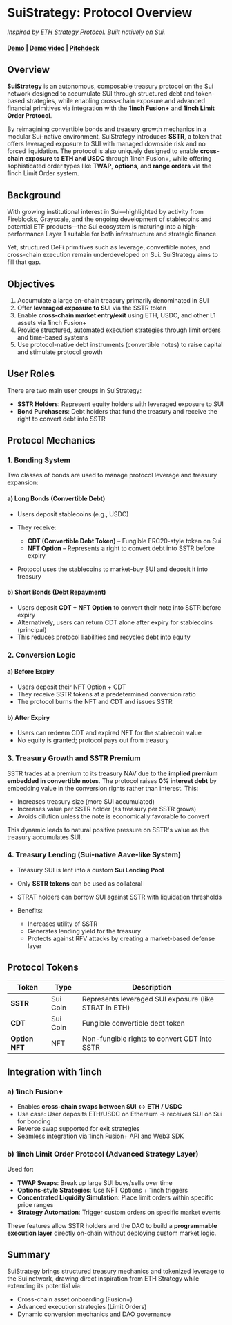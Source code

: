 # SuiStrategy: Protocol Overview

*Inspired by [ETH Strategy Protocol](https://www.ethstrat.xyz/). Built natively on Sui.*

#### [Demo]() | [Demo video]() | [Pitchdeck]()

## Overview

**SuiStrategy** is an autonomous, composable treasury protocol on the Sui network designed to accumulate SUI through structured debt and token-based strategies, while enabling cross-chain exposure and advanced financial primitives via integration with the **1inch Fusion+** and **1inch Limit Order Protocol**.

By reimagining convertible bonds and treasury growth mechanics in a modular Sui-native environment, SuiStrategy introduces **SSTR**, a token that offers leveraged exposure to SUI with managed downside risk and no forced liquidation. The protocol is also uniquely designed to enable **cross-chain exposure to ETH and USDC** through 1inch Fusion+, while offering sophisticated order types like **TWAP**, **options**, and **range orders** via the 1inch Limit Order system.

## Background

With growing institutional interest in Sui—highlighted by activity from Fireblocks, Grayscale, and the ongoing development of stablecoins and potential ETF products—the Sui ecosystem is maturing into a high-performance Layer 1 suitable for both infrastructure and strategic finance.

Yet, structured DeFi primitives such as leverage, convertible notes, and cross-chain execution remain underdeveloped on Sui. SuiStrategy aims to fill that gap.

## Objectives

1. Accumulate a large on-chain treasury primarily denominated in SUI
2. Offer **leveraged exposure to SUI** via the SSTR token
3. Enable **cross-chain market entry/exit** using ETH, USDC, and other L1 assets via 1inch Fusion+
4. Provide structured, automated execution strategies through limit orders and time-based systems
5. Use protocol-native debt instruments (convertible notes) to raise capital and stimulate protocol growth

## User Roles

There are two main user groups in SuiStrategy:

* **SSTR Holders**: Represent equity holders with leveraged exposure to SUI
* **Bond Purchasers**: Debt holders that fund the treasury and receive the right to convert debt into SSTR

## Protocol Mechanics

### 1. Bonding System

Two classes of bonds are used to manage protocol leverage and treasury expansion:

#### a) **Long Bonds (Convertible Debt)**

* Users deposit stablecoins (e.g., USDC)
* They receive:

  * **CDT (Convertible Debt Token)** – Fungible ERC20-style token on Sui
  * **NFT Option** – Represents a right to convert debt into SSTR before expiry
* Protocol uses the stablecoins to market-buy SUI and deposit it into treasury

#### b) **Short Bonds (Debt Repayment)**

* Users deposit **CDT + NFT Option** to convert their note into SSTR before expiry
* Alternatively, users can return CDT alone after expiry for stablecoins (principal)
* This reduces protocol liabilities and recycles debt into equity

### 2. Conversion Logic

#### a) **Before Expiry**

* Users deposit their NFT Option + CDT
* They receive SSTR tokens at a predetermined conversion ratio
* The protocol burns the NFT and CDT and issues SSTR

#### b) **After Expiry**

* Users can redeem CDT and expired NFT for the stablecoin value
* No equity is granted; protocol pays out from treasury

### 3. Treasury Growth and SSTR Premium

SSTR trades at a premium to its treasury NAV due to the **implied premium embedded in convertible notes**. The protocol raises **0% interest debt** by embedding value in the conversion rights rather than interest. This:

* Increases treasury size (more SUI accumulated)
* Increases value per SSTR holder (as treasury per SSTR grows)
* Avoids dilution unless the note is economically favorable to convert

This dynamic leads to natural positive pressure on SSTR's value as the treasury accumulates SUI.

### 4. Treasury Lending (Sui-native Aave-like System)

* Treasury SUI is lent into a custom **Sui Lending Pool**
* Only **SSTR tokens** can be used as collateral
* STRAT holders can borrow SUI against SSTR with liquidation thresholds
* Benefits:

  * Increases utility of SSTR
  * Generates lending yield for the treasury
  * Protects against RFV attacks by creating a market-based defense layer

## Protocol Tokens

| Token          | Type     | Description                                           |
| -------------- | -------- | ----------------------------------------------------- |
| **SSTR**       | Sui Coin | Represents leveraged SUI exposure (like STRAT in ETH) |
| **CDT**        | Sui Coin | Fungible convertible debt token                       |
| **Option NFT** | NFT      | Non-fungible rights to convert CDT into SSTR          |

## Integration with 1inch

### a) **1inch Fusion+**

* Enables **cross-chain swaps between SUI ↔ ETH / USDC**
* Use case: User deposits ETH/USDC on Ethereum → receives SUI on Sui for bonding
* Reverse swap supported for exit strategies
* Seamless integration via 1inch Fusion+ API and Web3 SDK

### b) **1inch Limit Order Protocol** (Advanced Strategy Layer)

Used for:

* **TWAP Swaps**: Break up large SUI buys/sells over time
* **Options-style Strategies**: Use NFT Options + 1inch triggers
* **Concentrated Liquidity Simulation**: Place limit orders within specific price ranges
* **Strategy Automation**: Trigger custom orders on specific market events

These features allow SSTR holders and the DAO to build a **programmable execution layer** directly on-chain without deploying custom market logic.

## Summary

SuiStrategy brings structured treasury mechanics and tokenized leverage to the Sui network, drawing direct inspiration from ETH Strategy while extending its potential via:

* Cross-chain asset onboarding (Fusion+)
* Advanced execution strategies (Limit Orders)
* Dynamic conversion mechanics and DAO governance
